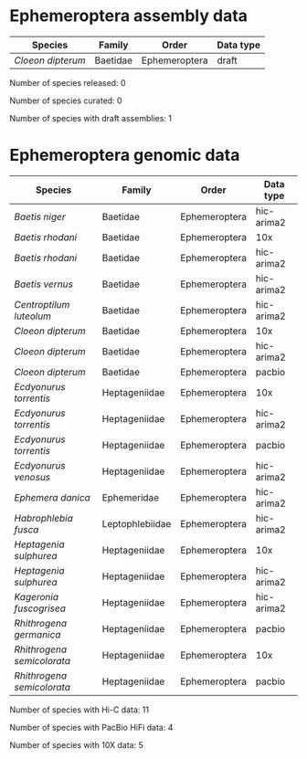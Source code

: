 # Ephemeroptera assembly data

| Species | Family | Order | Data type |
| -- | --- | --- | --- |
| *Cloeon dipterum* | Baetidae | Ephemeroptera | draft |

Number of species released: 0

Number of species curated: 0

Number of species with draft assemblies: 1

# Ephemeroptera genomic data

| Species | Family | Order | Data type |
| -- | --- | --- | --- |
| *Baetis niger* | Baetidae | Ephemeroptera | hic-arima2 |
| *Baetis rhodani* | Baetidae | Ephemeroptera | 10x |
| *Baetis rhodani* | Baetidae | Ephemeroptera | hic-arima2 |
| *Baetis vernus* | Baetidae | Ephemeroptera | hic-arima2 |
| *Centroptilum luteolum* | Baetidae | Ephemeroptera | hic-arima2 |
| *Cloeon dipterum* | Baetidae | Ephemeroptera | 10x |
| *Cloeon dipterum* | Baetidae | Ephemeroptera | hic-arima2 |
| *Cloeon dipterum* | Baetidae | Ephemeroptera | pacbio |
| *Ecdyonurus torrentis* | Heptageniidae | Ephemeroptera | 10x |
| *Ecdyonurus torrentis* | Heptageniidae | Ephemeroptera | hic-arima2 |
| *Ecdyonurus torrentis* | Heptageniidae | Ephemeroptera | pacbio |
| *Ecdyonurus venosus* | Heptageniidae | Ephemeroptera | hic-arima2 |
| *Ephemera danica* | Ephemeridae | Ephemeroptera | hic-arima2 |
| *Habrophlebia fusca* | Leptophlebiidae | Ephemeroptera | hic-arima2 |
| *Heptagenia sulphurea* | Heptageniidae | Ephemeroptera | 10x |
| *Heptagenia sulphurea* | Heptageniidae | Ephemeroptera | hic-arima2 |
| *Kageronia fuscogrisea* | Heptageniidae | Ephemeroptera | hic-arima2 |
| *Rhithrogena germanica* | Heptageniidae | Ephemeroptera | pacbio |
| *Rhithrogena semicolorata* | Heptageniidae | Ephemeroptera | 10x |
| *Rhithrogena semicolorata* | Heptageniidae | Ephemeroptera | pacbio |

Number of species with Hi-C data: 11

Number of species with PacBio HiFi data: 4

Number of species with 10X data: 5
